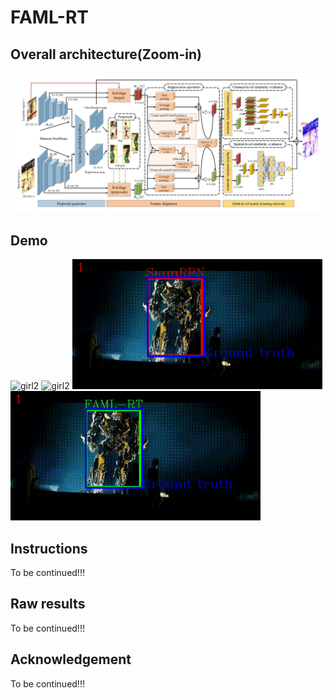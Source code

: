 # FAML-RT

## Overall architecture(Zoom-in)

<img src="fig/FAML-RT.jpg" width="1200" alt="ovreall"/>

## Demo

<img src="demo/SiamRPN_girl2.gif" width="400" alt="girl2"/> <img src="demo/FAML_RT_girl2.gif" width="400" alt="girl2"/>
<img src="demo/SiamRPN_trans.gif" width="400" alt="girl2"/> <img src="demo/FAML_RT_trans.gif" width="400" alt="girl2"/>

## Instructions
To be continued!!!
## Raw results
To be continued!!!
## Acknowledgement
To be continued!!!
